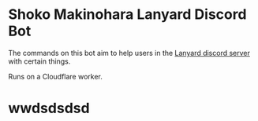 # Shoko Makinohara Lanyard Discord Bot

The commands on this bot aim to help users in the [Lanyard discord server](https://discord.gg/UwRaXNXf5x) with certain things.

Runs on a Cloudflare worker.
# wwdsdsdsd
